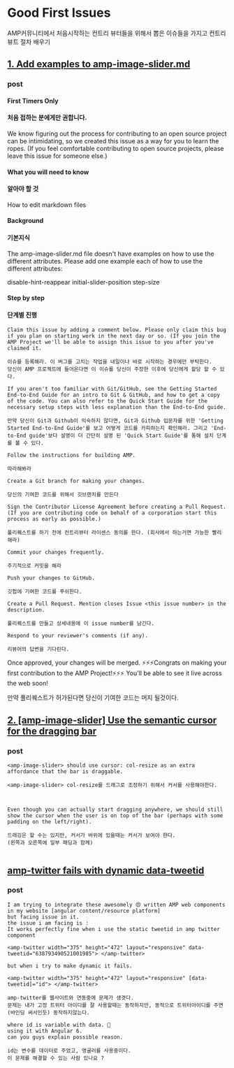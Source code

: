 # Good First Issues

AMP커뮤니티에서 처음시작하는 컨트리 뷰터들을 위해서 뽑은 이슈들을 가지고 컨트리뷰트 절차 배우기

## [1. Add examples to amp-image-slider.md](https://github.com/ampproject/amphtml/issues/18058)

### post

#### First Timers Only
#### 처음 접하는 분에게만 권합니다.

We know figuring out the process for contributing to an open source project can be intimidating, so we created this issue as a way for you to learn the ropes. (If you feel comfortable contributing to open source projects, please leave this issue for someone else.)

#### What you will need to know
#### 알아야 할 것

How to edit markdown files

#### Background
#### 기본지식
The amp-image-slider.md file doesn't have examples on how to use the different attributes. Please add one example each of how to use the different attributes:

disable-hint-reappear
initial-slider-position
step-size

#### Step by step
#### 단계별 진행

  ```
  Claim this issue by adding a comment below. Please only claim this bug if you plan on starting work in the next day or so. (If you join the AMP Project we'll be able to assign this issue to you after you've claimed it.

  이슈를 등록해라. 이 버그를 고치는 작업을 내일이나 바로 시작하는 경우에만 부탁한다.
  당신이 AMP 프로젝트에 들어온다면 이 이슈를 당신이 주장한 이후에 당신에게 할당 할 수 있다.

  If you aren't too familiar with Git/GitHub, see the Getting Started End-to-End Guide for an intro to Git & GitHub, and how to get a copy of the code. You can also refer to the Quick Start Guide for the necessary setup steps with less explanation than the End-to-End guide.

  만약 당신이 Git과 Github이 익숙하지 않다면, Git과 Github 입문자를 위한 'Getting Started End-to-End Guide'를 보고 어떻게 코드를 카피하는지 확인해라. 그리고 'End-to-End guide'보다 설명이 더 간단히 설명 된 'Quick Start Guide'를 통해 설치 단계를 볼 수 있다.

  Follow the instructions for building AMP.

  따라해봐라

  Create a Git branch for making your changes.

  당신의 기여한 코드를 위해서 깃브랜치를 만든다

  Sign the Contributor License Agreement before creating a Pull Request. (If you are contributing code on behalf of a corporation start this process as early as possible.)

  풀리퀘스트를 하기 전에 컨트리뷰터 라이센스 동의를 한다. (회사에서 하는거면 가능한 빨리 해라)

  Commit your changes frequently.

  주기적으로 커밋을 해라

  Push your changes to GitHub.

  깃헙에 기여한 코드를 푸쉬한다.

  Create a Pull Request. Mention closes Issue <this issue number> in the description.

  풀리퀘스트를 만들고 상세내용에 이 issue number를 남긴다.

  Respond to your reviewer's comments (if any).

  리뷰어의 답변을 기다린다.
  ```

Once approved, your changes will be merged. ⚡⚡⚡Congrats on making your first contribution to the AMP Project!⚡⚡⚡ You'll be able to see it live across the web soon!

만약 풀리퀘스트가 허가된다면 당신이 기여한 코드는 머지 될것이다.


## [2. [amp-image-slider] Use the semantic cursor for the dragging bar](https://github.com/ampproject/amphtml/issues/18056)

### post

```
<amp-image-slider> should use cursor: col-resize as an extra affordance that the bar is draggable.

<amp-image-slider> col-resize를 드래그로 조정하기 위해서 커서를 사용해야한다.



Even though you can actually start dragging anywhere, we should still show the cursor when the user is on top of the bar (perhaps with some padding on the left/right).

드래깅은 할 수는 있지만, 커서가 바위에 있을때는 커서가 보여야 한다.
(왼쪽과 오른쪽에 일부 패딩과 함께)


```

## [amp-twitter fails with dynamic data-tweetid](https://github.com/ampproject/amphtml/issues/17953)

### post

```
I am trying to integrate these awesomely 😍 written AMP web components in my website [angular content/resource platform]
but facing issue in it.
the issue i am facing is :
It works perfectly fine when i use the static tweetid in amp twitter component

<amp-twitter width="375" height="472" layout="responsive" data-tweetid="638793490521001985"> </amp-twitter>

but when i try to make dynamic it fails.

<amp-twitter width="375" height="472" layout="responsive" [data-tweetid]="id"> </amp-twitter>

amp-twitter를 웹사이트와 연동중에 문제가 생겻다.
문제는 내가 고정 트위터 아이디를 잘 사용할때는 동작하지만, 동적으로 트위터아이디를 주면(바인딩 써서인듯) 동작하지않는다.

where id is variable with data. 😬
using it with Angular 6.
can you guys explain possible reason.

id는 변수를 데이터로 주었고, 앵귤러를 사용중이다.
이 문제를 해결할 수 있는 사람 있나요 ?
```

